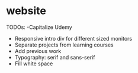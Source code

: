 # website

TODOs:
-Capitalize Udemy 
- Responsive intro div for different sized monitors
- Separate projects from learning courses 
- Add previous work 
- Typography: serif and sans-serif 
- Fill white space 

